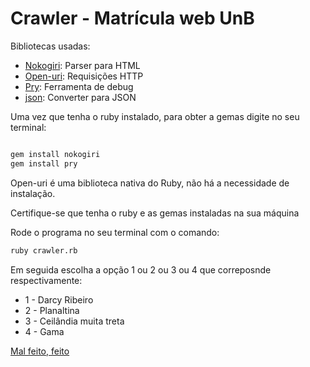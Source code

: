# Crawler - Matrícula web UnB

Bibliotecas usadas:

 * [Nokogiri](https://github.com/sparklemotion/nokogiri): Parser para HTML
 * [Open-uri](https://ruby-doc.org/stdlib-2.1.0/libdoc/open-uri/rdoc/OpenURI.html): Requisições HTTP
 * [Pry](https://github.com/pry/pry): Ferramenta de debug
 * [json](https://rubygems.org/gems/json/versions/1.8.3?locale=pt-BR): Converter para JSON

Uma vez que tenha o ruby instalado, para obter a gemas digite no seu terminal:

```bash

gem install nokogiri
gem install pry
```
Open-uri é uma biblioteca nativa do Ruby, não há a necessidade de instalação.

Certifique-se que tenha o ruby e as gemas instaladas na sua máquina

Rode o programa no seu terminal com o comando:

```bash
ruby crawler.rb
```

Em seguida escolha a opção 1 ou 2 ou 3 ou 4 que correposnde respectivamente:

* 1 - Darcy Ribeiro
* 2 - Planaltina
* 3 - Ceilândia muita treta
* 4 - Gama

[Mal feito, feito](https://github.com/danilodelyima)